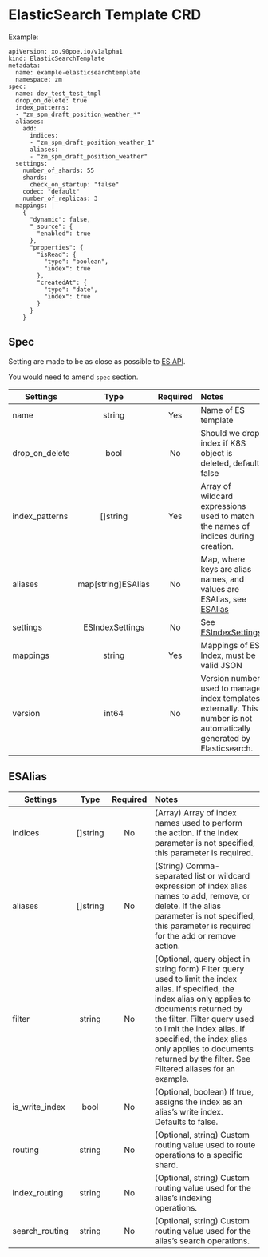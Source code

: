 # ElasticSearch Template CRD

Example:
```
apiVersion: xo.90poe.io/v1alpha1
kind: ElasticSearchTemplate
metadata:
  name: example-elasticsearchtemplate
  namespace: zm
spec:
  name: dev_test_test_tmpl
  drop_on_delete: true
  index_patterns:
  - "zm_spm_draft_position_weather_*"
  aliases:
    add:
      indices:
      - "zm_spm_draft_position_weather_1"
      aliases:
      - "zm_spm_draft_position_weather"
  settings:
    number_of_shards: 55
    shards:
      check_on_startup: "false"
    codec: "default"
    number_of_replicas: 3
  mappings: |
    {
      "dynamic": false,
      "_source": {
        "enabled": true
      },
      "properties": {
        "isRead": {
          "type": "boolean",
          "index": true
        },
        "createdAt": {
          "type": "date",
          "index": true
        }
      }
    }
```

## Spec

Setting are made to be as close as possible to [ES API](https://www.elastic.co/guide/en/elasticsearch/reference/7.x/indices-templates.html).

You would need to amend `spec` section.

|Settings|Type |Required|Notes|
|--------|:---:|:------:|:---|
|name|string|Yes|Name of ES template|
|drop_on_delete|bool|No|Should we drop index if K8S object is deleted, default false|
|index_patterns|[]string|Yes|Array of wildcard expressions used to match the names of indices during creation.|
|aliases|map[string]ESAlias|No|Map, where keys are alias names, and values are ESAlias, see <a href="#ESAlias">ESAlias</a>|
|settings|ESIndexSettings|No|See <a href="elasticsearchindex_crd.html#ESIndexSettings">ESIndexSettings</a>|
|mappings|string|Yes|Mappings of ES Index, must be valid JSON|
|version|int64|No|Version number used to manage index templates externally. This number is not automatically generated by Elasticsearch.|

## ESAlias
<a name="ESAlias"></a>

|Settings|Type |Required|Notes|
|--------|:---:|:------:|:---|
|indices|[]string|No|(Array) Array of index names used to perform the action. If the index parameter is not specified, this parameter is required.|
|aliases|[]string|No|(String) Comma-separated list or wildcard expression of index alias names to add, remove, or delete. If the alias parameter is not specified, this parameter is required for the add or remove action.|
|filter|string|No|(Optional, query object in string form) Filter query used to limit the index alias. If specified, the index alias only applies to documents returned by the filter. Filter query used to limit the index alias. If specified, the index alias only applies to documents returned by the filter. See Filtered aliases for an example.|
|is_write_index|bool|No|(Optional, boolean) If true, assigns the index as an alias’s write index. Defaults to false.|
|routing|string|No|(Optional, string) Custom routing value used to route operations to a specific shard.|
|index_routing|string|No|(Optional, string) Custom routing value used for the alias’s indexing operations.|
|search_routing|string|No|(Optional, string) Custom routing value used for the alias’s search operations.|
